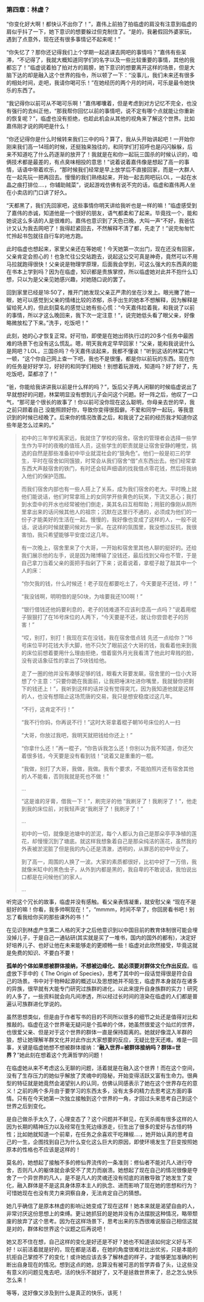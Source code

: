 ### 第四章：林虚？

“你变化好大啊！都快认不出你了！”，嘉伟上前拍了拍临虚的肩没有注意到临虚的肩似乎抖了一下，她下意识的想要躲过但克制住了。“是的，我暑假回外婆家玩，遇到了点意外，现在还有很多事情记不起来呢！”

“你失忆了？那你还记得我们上个学期一起逃课去网吧的事情吗？”嘉伟有些呆滞，“不记得了，我就大概知道同学们的名字以及一些比较重要的事情，其他的我都忘了！”临虚说着拍了拍对方的肩膀，她下意识的想要离开这样的场景，但是大脑下达的却是融入这个世界的指令，所以顿了一下：“没事儿，我们未来还有很多的相处时间，走吧，我请你喝可乐！”在她经历的两个月的时间，可乐是最令她快乐的东西了。

“我记得你以前可从不喝可乐啊！”嘉伟嘟囔着，但是考虑到对方记忆不完全，也没有强行的去纠正他，“那我帮你回忆以前的事情吧，说不定有哪个点就能让你重新的恢复呢？”，临虚也没有拒绝，也趁此机会从其他的视角来了解这个世界。比如嘉伟刚才说的网吧是什么！

“你还记得你是什么时候转来我们三中的吗？算了，我从头开始讲起吧！一开始你刚来我们高一14班的时候，还挺独来独往的，和同学们打招呼也是闪闪躲躲，后来不知道吃了什么药逐渐的放开了！我就是在和你一起玩三国杀的时候认识的，咱俩技术都是最差的，有点臭味相投的意思！”说着说着嘉伟像是想起了高一的事情，话语中带着欢乐，“那时候我们经常是早上放学后不直接回家，而是一大群人在一起先玩一把再回去。慢慢的我们熟络起来，开始一起去网吧玩LOL，一起在水晶之痕打排位....，你辅助贼菜”，说起游戏仿佛有说不完的话，临虚和嘉伟两人坐在小卖店的门口讲了好久。

“天都黑了，我们先回家吧，这些事情你明天讲给我听也是一样的嘛！”临虚感受到了嘉伟的赤诚，知道他是一个很好的朋友，语气都柔和了起来。毕竟找一个，能和她说这么多话的人是很难的。嘉伟也意识到了天色已晚，大叫一声“不好，我爸估计又认为我去网吧了！我得赶紧回去，不然解释不清了都，先走了！”说完匆匆忙忙拎起书包就往自行车的地方跑。

此时临虚也想起来，家里父亲还在等她呢！今天她第一次出门，现在还没有回家，父亲肯定会担心的！也急忙往公交站跑去，说起这公交可真是神奇，竟然可以不用马拉就跑得很快！父亲说是物理学原理，后面我会学到，可这么强大的东西真的能在书本上学到吗？因为在临虚，知识都是贵族掌控，所以临虚她对此并不抱什么幻想，只以为是父亲见她感兴趣，对她随口说的罢了。

回到家里已经是18:50了，推开门她发现父亲正严肃的坐在沙发上。眼光撇了她一眼，她可以感觉到父亲的情绪比较的浓郁，杀手出生的她本不想解释，因为解释是留给死人的，但此刻莫名的感觉让她有些心慌：“今天嘉伟拉着我，和我说了以前的事情，所以才这么晚回来，我下次一定注意！“，说完她低头看了眼父亲，好像略微放松了下来。”洗手，吃饭吧！“

此刻，她的心才恢复正常。好可怕，即使是在她出师执行过的20多个任务中最困难的场景下也没有这么慌乱。嗯，明天我肯定早早回家！“父亲，能和我说说什么是网吧？LOL，三国杀吗？今天嘉伟谈起来，我都不懂诶！”听到这话的林棠口气一顿，“这个你自己网上查一下吧，我也不是很懂，都是你以前玩的东西。现在你的任务是好好学习，好好的和同学们相处！别想着玩游戏，知道吗？好了好了，先吃饭吧，菜都凉了！”

“爸，你能给我讲讲我以前是什么样的吗？”，饭后父子两人闲聊的时候临虚说出了早就想好的问题，林棠明显没有想到儿子会问这个问题。好一阵之后，他叹了一口气，“那可是个很长的故事了！你以前可没你现在这么聪明，你母亲去世的早，我之前只顾着自己 没能照顾好你，导致你变得很孤僻。不爱和同学一起玩，等我意识到的时候已经晚了。后来你的情况改善之后，和我说了之前的经历我才知道你这些年是怎么过来的。”

>初中的三年学校离家远，我就住了学校的宿舍。宿舍的管理者会选择一些学生作为平时的夜晚的值班人员，这些学生的职责就是让宿舍安静的睡觉，挑选的自然是那些准备初中毕业就混社会的“狠角色”。他们一般是初三的学生，平时在宿舍如同饿狼，时常会从我们宿舍“借”点东西出去。他们经常拿东西大声敲宿舍的铁门，有时还会轻声细语的找我借点零花钱，然后将我纳入他们的保护范围。
>
>而我们宿舍内部也有一些人搭上了关系，成为我们宿舍的老大。平时晚上就他们能说话，他们时常拿班上的女同学开些黄色的玩笑，下流又恶心；我打到水壶中的开水也经常被他们倒走，美其名曰互相帮助；用脏的像刚从厕所里拿出来的话问候其他人的祖宗；沉默在这里行不通的，必须成为他们的一份子才能美好的生活在一起。慢慢的，我好像也变成了这样的人，一般不说话，说话的时候就要问候对方一家。在这样的氛围里，我没想过反抗，我很害怕，我只希望能够平安度过这几年。
>
>有一次晚上，宿舍里来了个大哥，一开始和宿舍里其他人聊的挺好的。还给我们展示他的左手，说是因为赌博输了没钱还，最后找到父母也不管，于是自己拿刀当着父亲的面把手指剁了下来；说着说着，拿棍子敲了敲其中一个人的床：
>
>“你欠我的钱，什么时候还！老子现在都要吃土了，今天要是不还钱，哼！”
>
>“我没钱啊，明明借的是50块，为啥要我还100啊！”
>
>“银行借钱还他妈要利息的，老子的钱难道不应该利息高一点吗？”说着用棍子狠狠打了在16号床位的人两下，“今天要是不还，就让你尝尝老子的厉害！”
>
>“哎，别打，别打！我现在实在没钱，我在宿舍借点钱 先还一点给你？”16号床位平时花钱大手大脚，他不只欠了眼前这个大哥的钱，我看着他来到我的床位前想着要用什么理由拒绝，借着窗外月光我看清了他此时卑贱的脸，没有说话象征性的拿出了5块钱给他。
>
>走了一圈的他并没有凑够足够的钱，眼看大哥要发飙，宿舍里的一位小大哥想了个主意：“只要你跪在我面前，让我把唾沫吐进你嘴里，我就替你把剩下的钱还上！”，我听到这样的话并没有觉得突兀，因为我知道他就是这样的人，也没有想阻止这场荒唐的交易，我只是想安稳度过这几年。
>
>“不行，这肯定不行！”
>
>“我不行你妈，你再说不行！”这时大哥拿着棍子朝16号床位的人一扫
>
>“大哥，你放过我吧，我明天就把钱给你还上！”
>
>“你拿什么还！”再一棍子，“你告诉我怎么还！你别以为我不知道，你还欠着很多钱，今天要是没有看到钱！”说着又是重重的一棍。
>
>“我做，别打了大哥，我做，我做。我有个要求，不能拍照片还有宿舍其他的人不能看，否则我就是死也不做！”
>
>...
>
>“这是谁的牙膏，借我一下！”，刷完牙的他 ”我刷牙了！我刷牙了！“，他走到我的床位前，对我轻声说“我刷牙了！我刷牙了！”
>
>...
>
>初中的一切，就像是池塘中的淤泥，每个人都认为自己是那朵亭亭净植的莲花，却慢慢沉到了塘底。就这样我想象着自己是那朵纯洁的莲花，虽然我的外表被淤泥脏了但是我的内心还是清澈，透明的，从罪恶的初中毕业了。
>
>到了高一，周围的人换了一波。大家的素质都很好，比初中好了一万倍，我就像米缸中的黑色虫子，从外到内都是黑的，我自卑的不敢说话，我怕说出口都是在问候他们的家人。
>
>...

听完这个冗长的故事，临虚并没有感触。看父亲表情凝重，就安慰父亲 “现在不是挺好的嘛！你看，我多帅啊现在！”，“mmmm，时间不早了，你回房看书吧！别忘了看我给你买的那些课外的书！”

在见识到林虚产生第二人格的天才之后他意识到以中国目前的教育体制很可能会埋没掉儿子，于是自己一通钻研(其实就是买了一堆书，国内的国外的都有)，决定好好培养儿子、也好让他在未来能够走的更顺畅一些！临虚对此欣然接受，毕竟这就是免费的知识、不要白不要！

**孤单的个体如果想被群体接纳，不想被边缘化、就必须要对群体文化作出反应**。临虚放下手中的《 The Origin of Species》，思考了其中的一段话觉得很是符合自己的场景。书中对于物种起源的概述以及思想她并不陌生，临虚界本身就存在诸多的异族，很早就有大能专门研究过族群的进化，以此来提升自身族群的实力！研究的人多了，一些资料就会向凡间渗透，所以经过长时间的渲染在临虚的人们都是普遍认可族群进化学说的。

虽然思想类似，但是由于作者写书的目的不同所以很多的细节之处还是值得对比和推敲的。临虚在这个世界毫无疑问是个孤单的个体，她虽然很爱这个灿烂的世界，也很爱父亲、但是对于这个世界的群体一直是保持距离的。她就好像混入羊群的狼，想让她理解羊群文化并对此作出大家想要的反应，无疑比登天还难。难是一回事，关键是临虚她想不想被群体接纳：“**融入世界=被群体接纳吗？群体=世界？**”她此刻在想着这个充满哲学的问题！

在临虚她从来不考虑这么无聊的问题，活着就是在融入这个世界！而在这个空间，没有了生存压力的她似乎解放了灵魂中的隐秘，开始变得活跃又富有生命力。很典型的特征就是她竟然会渴望别人的认同，仿佛认同感表示了她在这个世界存在的意义！之前的两个多月由于要学习的东西太多，没有太多的精力去思考这方面的事情。只有在今天她第一次独立接触到这个世界的一角，才回过头来思考自己到这个世界之后到变化。

是自己做杀手太久了，心理变态了？这个问题并不鲜见，在天杀阁有很多这样的人因为长期的精神压力以及经常在生死边缘游走，衍生出了很多的爱好与古怪的特性；比如她就知道一个前辈，在任务之余喜欢干吃辣椒....，她开始认真的思考自己的一生，企图找到自己为什么变化这么巨大的原因，即使环境发生了巨变按照她原本的性格也不应该是这样的！

莫名的，她想起了接触不多的修仙界流传的一条准则：修仙者不能对凡人进行夺舍，否则凡人的躯体就会承受不了灵力而崩溃。她想起了现在自己的情况很像是夺舍了一个异世界的凡人，是不是凡人的灵魂还没有彻底的消散导致了她发生了变化，融入群体是不是这具身体原本主人的执念、进而影响了现在她的思想和行为？可惜她现在也没有灵力来洞察自身，无法肯定自己的猜想。

她几乎确信了是原本林虚的影响让她变成了现在这样！她本来就是渴望自由的人，非常讨厌这份思想上的束缚。更让她抓狂的是她并没有办法摆脱这种情况，略带颓废的放弃了这个思考。因为在这样场景下，思考出来的东西很难说服自己相信这就是对的，群体和世界这个议题之后再说吧！

她又忍不住在想，自己这样的变化是好还是不好？她也不知道该如何定义好与不好！以前活着就是好的，现在都是活着，在她的角度很难对比出优劣，只是本能的抗拒自己掌控不了的变化！或许她应该去多了解林虚的样子，才能够更加准确的判断出自身现在的情况。想到这点的她，总算没有被可恶的哲学弄昏了头，让这些没有意义的问题见鬼去吧，活的快乐不就好了，又不是拯救世界来了，总之怎么快乐怎么来！

等等，这好像又涉及到什么是真正的快乐，该死！
